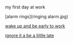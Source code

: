 my first day at work

[alarm rings](ringing alarm.jpg)

[wake up and be early to work](choiceone.md)

[ignore it a be a liitlle late](choicetwo.md)                                                                                                                                                                      